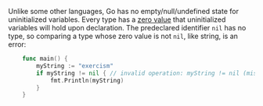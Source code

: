 Unlike some other languages, Go has no empty/null/undefined state for uninitialized variables. Every type has a [zero value](https://golang.org/ref/spec#The_zero_value) that uninitialized variables will hold upon declaration. The predeclared identifier `nil` has no type, so comparing a type whose zero value is not `nil`, like string, is an error:

```go
    func main() {
        myString := "exercism"
        if myString != nil { // invalid operation: myString != nil (mismatched types string and nil)
            fmt.Println(myString)
        }
    }
```